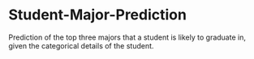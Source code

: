 # Student-Major-Prediction
Prediction of the top three majors that a student is likely to graduate in, given the categorical details of the student.
